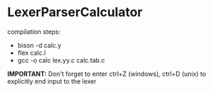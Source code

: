 # LexerParserCalculator

compilation steps:
* bison -d calc.y
* flex calc.l
* gcc -o calc lex.yy.c calc.tab.c

**IMPORTANT:** Don't forget to enter ctrl+Z (windows), ctrl+D (unix) to explicitly end input to the lexer
